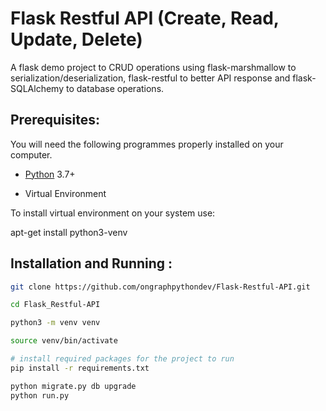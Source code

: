 # Flask Restful API (Create, Read, Update, Delete)

A flask demo project to CRUD operations using flask-marshmallow to serialization/deserialization, flask-restful to better API response and flask-SQLAlchemy to database operations.

## Prerequisites:

You will need the following programmes properly installed on your computer.

* [Python](https://www.python.org/) 3.7+

* Virtual Environment

To install virtual environment on your system use:

apt-get install python3-venv

## Installation and Running :

```bash
git clone https://github.com/ongraphpythondev/Flask-Restful-API.git

cd Flask_Restful-API

python3 -m venv venv

source venv/bin/activate

# install required packages for the project to run
pip install -r requirements.txt

python migrate.py db upgrade
python run.py
```


